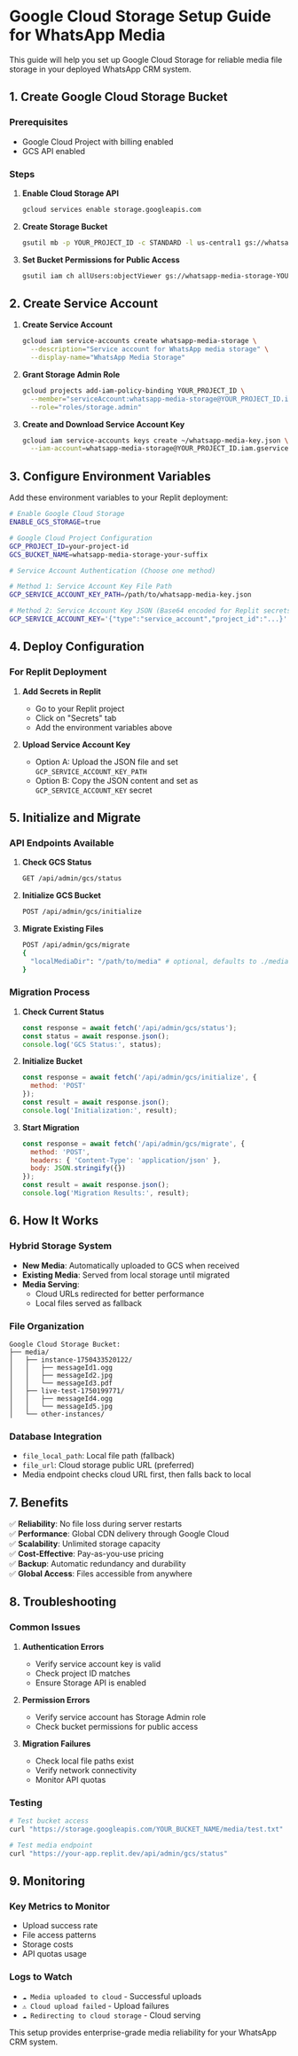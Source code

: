 # Google Cloud Storage Setup Guide for WhatsApp Media

This guide will help you set up Google Cloud Storage for reliable media file storage in your deployed WhatsApp CRM system.

## 1. Create Google Cloud Storage Bucket

### Prerequisites
- Google Cloud Project with billing enabled
- GCS API enabled

### Steps

1. **Enable Cloud Storage API**
   ```bash
   gcloud services enable storage.googleapis.com
   ```

2. **Create Storage Bucket**
   ```bash
   gsutil mb -p YOUR_PROJECT_ID -c STANDARD -l us-central1 gs://whatsapp-media-storage-YOUR-SUFFIX
   ```

3. **Set Bucket Permissions for Public Access**
   ```bash
   gsutil iam ch allUsers:objectViewer gs://whatsapp-media-storage-YOUR-SUFFIX
   ```

## 2. Create Service Account

1. **Create Service Account**
   ```bash
   gcloud iam service-accounts create whatsapp-media-storage \
     --description="Service account for WhatsApp media storage" \
     --display-name="WhatsApp Media Storage"
   ```

2. **Grant Storage Admin Role**
   ```bash
   gcloud projects add-iam-policy-binding YOUR_PROJECT_ID \
     --member="serviceAccount:whatsapp-media-storage@YOUR_PROJECT_ID.iam.gserviceaccount.com" \
     --role="roles/storage.admin"
   ```

3. **Create and Download Service Account Key**
   ```bash
   gcloud iam service-accounts keys create ~/whatsapp-media-key.json \
     --iam-account=whatsapp-media-storage@YOUR_PROJECT_ID.iam.gserviceaccount.com
   ```

## 3. Configure Environment Variables

Add these environment variables to your Replit deployment:

```bash
# Enable Google Cloud Storage
ENABLE_GCS_STORAGE=true

# Google Cloud Project Configuration
GCP_PROJECT_ID=your-project-id
GCS_BUCKET_NAME=whatsapp-media-storage-your-suffix

# Service Account Authentication (Choose one method)

# Method 1: Service Account Key File Path
GCP_SERVICE_ACCOUNT_KEY_PATH=/path/to/whatsapp-media-key.json

# Method 2: Service Account Key JSON (Base64 encoded for Replit secrets)
GCP_SERVICE_ACCOUNT_KEY='{"type":"service_account","project_id":"...}'
```

## 4. Deploy Configuration

### For Replit Deployment

1. **Add Secrets in Replit**
   - Go to your Replit project
   - Click on "Secrets" tab
   - Add the environment variables above

2. **Upload Service Account Key**
   - Option A: Upload the JSON file and set `GCP_SERVICE_ACCOUNT_KEY_PATH`
   - Option B: Copy the JSON content and set as `GCP_SERVICE_ACCOUNT_KEY` secret

## 5. Initialize and Migrate

### API Endpoints Available

1. **Check GCS Status**
   ```bash
   GET /api/admin/gcs/status
   ```

2. **Initialize GCS Bucket**
   ```bash
   POST /api/admin/gcs/initialize
   ```

3. **Migrate Existing Files**
   ```bash
   POST /api/admin/gcs/migrate
   {
     "localMediaDir": "/path/to/media" # optional, defaults to ./media
   }
   ```

### Migration Process

1. **Check Current Status**
   ```javascript
   const response = await fetch('/api/admin/gcs/status');
   const status = await response.json();
   console.log('GCS Status:', status);
   ```

2. **Initialize Bucket**
   ```javascript
   const response = await fetch('/api/admin/gcs/initialize', {
     method: 'POST'
   });
   const result = await response.json();
   console.log('Initialization:', result);
   ```

3. **Start Migration**
   ```javascript
   const response = await fetch('/api/admin/gcs/migrate', {
     method: 'POST',
     headers: { 'Content-Type': 'application/json' },
     body: JSON.stringify({})
   });
   const result = await response.json();
   console.log('Migration Results:', result);
   ```

## 6. How It Works

### Hybrid Storage System
- **New Media**: Automatically uploaded to GCS when received
- **Existing Media**: Served from local storage until migrated
- **Media Serving**: 
  - Cloud URLs redirected for better performance
  - Local files served as fallback

### File Organization
```
Google Cloud Storage Bucket:
├── media/
│   ├── instance-1750433520122/
│   │   ├── messageId1.ogg
│   │   ├── messageId2.jpg
│   │   └── messageId3.pdf
│   ├── live-test-1750199771/
│   │   ├── messageId4.ogg
│   │   └── messageId5.jpg
│   └── other-instances/
```

### Database Integration
- `file_local_path`: Local file path (fallback)
- `file_url`: Cloud storage public URL (preferred)
- Media endpoint checks cloud URL first, then falls back to local

## 7. Benefits

✅ **Reliability**: No file loss during server restarts  
✅ **Performance**: Global CDN delivery through Google Cloud  
✅ **Scalability**: Unlimited storage capacity  
✅ **Cost-Effective**: Pay-as-you-use pricing  
✅ **Backup**: Automatic redundancy and durability  
✅ **Global Access**: Files accessible from anywhere  

## 8. Troubleshooting

### Common Issues

1. **Authentication Errors**
   - Verify service account key is valid
   - Check project ID matches
   - Ensure Storage API is enabled

2. **Permission Errors**
   - Verify service account has Storage Admin role
   - Check bucket permissions for public access

3. **Migration Failures**
   - Check local file paths exist
   - Verify network connectivity
   - Monitor API quotas

### Testing

```bash
# Test bucket access
curl "https://storage.googleapis.com/YOUR_BUCKET_NAME/media/test.txt"

# Test media endpoint
curl "https://your-app.replit.dev/api/admin/gcs/status"
```

## 9. Monitoring

### Key Metrics to Monitor
- Upload success rate
- File access patterns  
- Storage costs
- API quotas usage

### Logs to Watch
- `☁️ Media uploaded to cloud` - Successful uploads
- `⚠️ Cloud upload failed` - Upload failures  
- `☁️ Redirecting to cloud storage` - Cloud serving

This setup provides enterprise-grade media reliability for your WhatsApp CRM system.